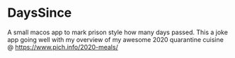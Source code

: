 # DaysSince
A small macos app to mark prison style how many days passed. This a joke app going well with my overview of my awesome 2020 quarantine cuisine @ https://www.pich.info/2020-meals/
